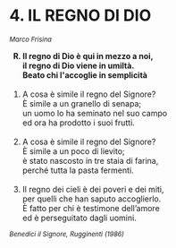 # 4. IL REGNO DI DIO

<sub><i>Marco Frisina</i></sub>
<ol>
	<b><li type="A" value="18">Il regno di Dio è qui in mezzo a noi,<br>
		il regno di Dio viene in umiltà.<br>
		Beato chi l'accoglie in semplicità</li></b><br>
	<li value="1">A cosa è simile il regno del Signore?<br>
		È simile a un granello di senapa;<br>
		un uomo lo ha seminato nel suo campo<br>
		ed ora ha prodotto i suoi frutti.</li><br>
	<li>A cosa è simile il regno del Signore?<br>
		È simile a un poco di lievito;<br>
		è stato nascosto in tre staia di farina,<br>
		perché tutta la pasta fermenti.</li><br>
	<li>Il regno dei cieli è dei poveri e dei miti,<br>
		per quelli che han saputo accoglierlo.<br>
		È fatto per chi è testimone dell’amore<br>
		ed è perseguitato dagli uomini.</li>
</ol>
<sub><i>Benedici il Signore, Rugginenti  (1986)</i></sub>


